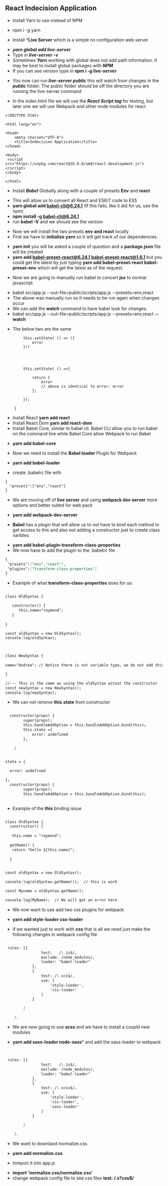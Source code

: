 ## React Indecision Application  ##



- Install Yarn to use instead of NPM
 + npm i -g yarn
 
 - Install ***Live Server** which is a simple no configuration web server
  + ***yarn global add live-server***
  + Type in ***live-server -v***
  + Sometimes ***Yarn*** working with global does not add path information. It may be best to install global packages with ***NPM***
  + If you can see version type in ***npm i -g live-server***
  
- You now can run ***live-server public*** this will watch from changes in the ***public*** folder. The public folder should be off the directory you are running the live-server command

- In the index.html file we will use the ***React Script tag*** for testing, but later one we will use Webpack and other node modules for react
```
<!DOCTYPE html>

<html lang="en">

<head>
    <meta charset="UTF-8">
    <title>Indecision Application</title>
</head>

<body>
 <script src="https://unpkg.com/react@16.0.0/umd/react.development.js"></script>
</body>

</html>

``` 

- Install ***Babel*** Globally along with a couple of presets **Env** and **react**
 + This will allow us to convert all React and ES6/7 code to ES5
 + **yarn global add babel-cli@6.24.1**  (If this fails, like it did for us, use the npm)
 + **npm install -g babel-cli@6.24.1**
 + run **babel -V** and we should see the version

- Now we will install the two presets **env and react** locally
- First we have to **initialize yarn** so it will get track of our dependencies.
 + **yarn init** you will be asked a couple of question and a **package.json** file will be created  
 + **yarn add babel-preset-react@6.24.1 babel-preset-react@1.6.1** but you could get the latest by just typing **yarn add babel-preset-react babel-preset-env** which will get the latest as of the request.
 
- Now we are going to manually run babel to concert **jsx** to normal javascript 
 + babel src/app.js --out-file=public/scripts/app.js --presets=env,react   
 + The above was manually run so it needs to be run again when changes occur
 + We can add the **watch** command to have babel look for changes.
 + babel src/app.js --out-file=public/scripts/app.js --presets=env,react **--watch**


- The below two are the same

```
        this.setState( () => ({
            error
        }))




        this.setState( () =>{

            return {
                error
                // above is identical to error: error
            };

        });

    }

```
 


- Install React **yarn add react**
- Install React Dom **yarn add react-dom**
- Install Babel Core, similar to babel cli. Babel CLI allow you to run babel on the command line while Babel Core allow Webpack to run Babel
 + **yarn add babel-core**
- Now we need to install the **Babel loader** Plugin for Webpack
 + **yarn add babel-loader**
- create .babelrc file with

```
{
  "presets":["env","react"]
}

```

- We are moving off of **live server** and using **webpack dev server** more options and better suited for web pack
 + **yarn add webpack-dev-server**
 
- **Babel** has a plugin that will allow us to not have to bind each method to get access to this and also not adding a constructor just to create class varibles
 + **yarn add babel-plugin-transform-class-properties**
 + We now have to add the plugin to the .babelrc file

 ```markdown
{
  "presets":["env","react"],
  "plugins":["transform-class-properties"]
}
```

- Example of what **transform-class-properties** does for us:

```markdown

class OldSyntax {

   constructor() {
      this.name="raymond";
   }
 
}

const oldSyntax = new OldSyntax();
console.log(oldSyntax);



class NewSyntax {
  
name="Andrea"; // Notice there is not variable type, we do not add this  

}

//--- This is the same as using the oldSyntax witout the constructor
const newSyntax = new NewSyntax();
console.log(newSyntax);

```

 
- We can not remove **this.state** from constructor

```markdown

  constructor(props) {
        super(props);
        this.handleAddOption = this.handleAddOption.bind(this);
        this.state ={
            error: undefined
        };

    }

```

```markdown

state = {
  
  error: undefined

};
  constructor(props) {
        super(props);
        this.handleAddOption = this.handleAddOption.bind(this);
      

```


- Example of the **this** binding issue

```markdown

class OldSyntax {
  constructor() {
  
   this.name = "raymond";
  
  getName() {
   return "hello ${this.name}";
  
  }
  

const oldSyntax = new OldSyntax();

console.log(oldSyntax.getName());  // this is work

const Myname = oldSyntax.getName();

console.log(MyName);  // We will get an error here

```


- We now want to use add two css plugins for webpack
 + **yarn add style-loader css-loader** 
- if we wanted just to work with **css** that is all we need just make the following changes in webpack config file

```markdown

 rules: [{
                test:   /\.js$/,
                exclude: /node_modules/,
                loader: "babel-loader"
            },
            {
                test: /\.scs$/,
                use: [
                    'style-loader',
                    'css-loader'
                ]
            }

        ]

    },

``` 

- We are now going to use **scss** and we have to install a coupld new modules
 + **yarn add sass-loader node-sass*** and add the sass-loader to webpack
 
 
```markdown


 rules: [{
                test:   /\.js$/,
                exclude: /node_modules/,
                loader: "babel-loader"
            },
            {
                test: /\.scss$/,
                use: [
                    'style-loader',
                    'css-loader',
                    'sass-loader'
                ]
            }

        ]

    },

``` 


- We want to downlaod normalize.css 
 + **yarn add normalize.css**
- Inmport it into app.js
 + **import 'normalize.css/normalize.css'**
 + change webpack config file to see css files **test: /\.s?css$/**